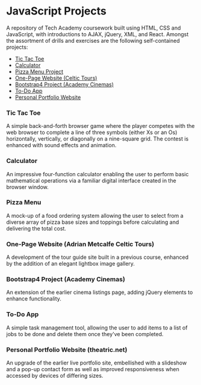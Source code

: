 # JavaScript Projects
A repository of Tech Academy coursework built using HTML, CSS and JavaScript, with introductions to AJAX, jQuery, XML, and React. Amongst the assortment of drills and exercises are the following self-contained projects:

- [Tic Tac Toe](https://github.com/theatric/Tech-Academy-Projects/blob/main/JavaScript-Projects/Tic-Tac-Toe-Project/tictactoe.html)
- [Calculator](https://github.com/theatric/Tech-Academy-Projects/blob/main/JavaScript-Projects/Calculator-Project/calculator.html)
- [Pizza Menu Project](https://github.com/theatric/Tech-Academy-Projects/blob/main/JavaScript-Projects/Pizza-Menu-Project/pizza.html)
- [One-Page Website (Celtic Tours)](https://github.com/theatric/Tech-Academy-Projects/blob/main/JavaScript-Projects/One-Page-Website/index.html)
- [Bootstrap4 Project (Academy Cinemas)](https://github.com/theatric/Tech-Academy-Projects/blob/main/JavaScript-Projects/Bootstrap4-Project/academy_cinemas.html)
- [To-Do App](https://github.com/theatric/Tech-Academy-Projects/blob/main/JavaScript-Projects/To-Do-App-Project/index.html)
- [Personal Portfolio Website](https://github.com/theatric/Tech-Academy-Projects/blob/main/JavaScript-Projects/Personal-Portfolio-Website/index.html)

### Tic Tac Toe
A simple back-and-forth browser game where the player competes with the web browser to complete a line of three symbols (either Xs or an Os) horizontally, vertically, or diagonally on a nine-square grid. The contest is enhanced with sound effects and animation.

### Calculator 
An impressive four-function calculator enabling the user to perform basic mathematical operations via a familiar digital interface created in the browser window.

### Pizza Menu
A mock-up of a food ordering system allowing the user to select from a diverse array of pizza base sizes and toppings before calculating and delivering the total cost. 

### One-Page Website (Adrian Metcalfe Celtic Tours)
A development of the tour guide site built in a previous course, enhanced by the addition of an elegant lightbox image gallery. 

### Bootstrap4 Project (Academy Cinemas) 
An extension of the earlier cinema listings page, adding jQuery elements to enhance functionality. 

### To-Do App 
A simple task management tool, allowing the user to add items to a list of jobs to be done and delete them once they've been completed. 

### Personal Portfolio Website (theatric.net)
An upgrade of the earlier live portfolio site, embellished with a slideshow and a pop-up contact form as well as improved responsiveness when accessed by devices of differing sizes. 




